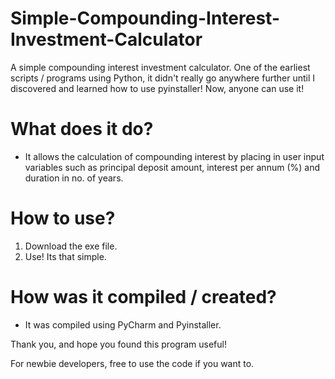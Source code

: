 # Simple-Compounding-Interest-Investment-Calculator
A simple compounding interest investment calculator. One of the earliest scripts / programs using Python, it didn't really go anywhere further until I discovered and learned how to use pyinstaller! Now, anyone can use it!

# What does it do?
- It allows the calculation of compounding interest by placing in user input variables such as principal deposit amount, interest per annum (%) and duration in no. of years.

# How to use?
1. Download the exe file.
2. Use! Its that simple. 

# How was it compiled / created?
- It was compiled using PyCharm and Pyinstaller. 

Thank you, and hope you found this program useful!

For newbie developers, free to use the code if you want to.
